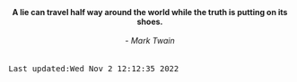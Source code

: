 
<div align="center"><b><span>A lie can travel half way around the world while the truth is putting on its shoes.</span></b><br><br><i> - Mark Twain</i></div>
<br><br><kbd>Last updated:Wed Nov  2 12:12:35 2022</kbd>